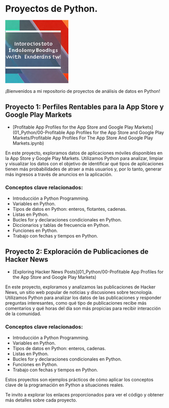 # Proyectos de Python.

<img src="READ.jpeg" alt="READ" style="width:200px;"/>


¡Bienvenidos a mi repositorio de proyectos de análisis de datos en Python! 


## Proyecto 1: Perfiles Rentables para la App Store y Google Play Markets

- [Profitable App Profiles for the App Store and Google Play Markets](01_Python/00-Profitable App Profiles for the App Store and Google Play Markets/Profitable App Profiles For The App Store And Google Play Markets.ipynb)



En este proyecto, exploramos datos de aplicaciones móviles disponibles en la App Store y Google Play Markets. Utilizamos Python para analizar, limpiar y visualizar los datos con el objetivo de identificar qué tipos de aplicaciones tienen más probabilidades de atraer a más usuarios y, por lo tanto, generar más ingresos a través de anuncios en la aplicación.

### Conceptos clave relacionados:

- Introducción a Python Programming.
- Variables en Python.
- Tipos de datos en Python: enteros, flotantes, cadenas.
- Listas en Python.
- Bucles for y declaraciones condicionales en Python.
- Diccionarios y tablas de frecuencia en Python.
- Funciones en Python.
- Trabajo con fechas y tiempos en Python.



## Proyecto 2: Exploración de Publicaciones de Hacker News

- [Exploring Hacker News Posts](01_Python/00-Profitable App Profiles for the App Store and Google Play Markets)

En este proyecto, exploramos y analizamos las publicaciones de Hacker News, un sitio web popular de noticias y discusiones sobre tecnología. Utilizamos Python para analizar los datos de las publicaciones y responder preguntas interesantes, como qué tipo de publicaciones recibe más comentarios y qué horas del día son más propicias para recibir interacción de la comunidad.

### Conceptos clave relacionados:

- Introducción a Python Programming.
- Variables en Python.
- Tipos de datos en Python: enteros, cadenas.
- Listas en Python.
- Bucles for y declaraciones condicionales en Python.
- Funciones en Python.
- Trabajo con fechas y tiempos en Python.


Estos proyectos son ejemplos prácticos de cómo aplicar los conceptos clave de la programación en Python a situaciones reales. 

Te invito a explorar los enlaces proporcionados para ver el código y obtener más detalles sobre cada proyecto.
